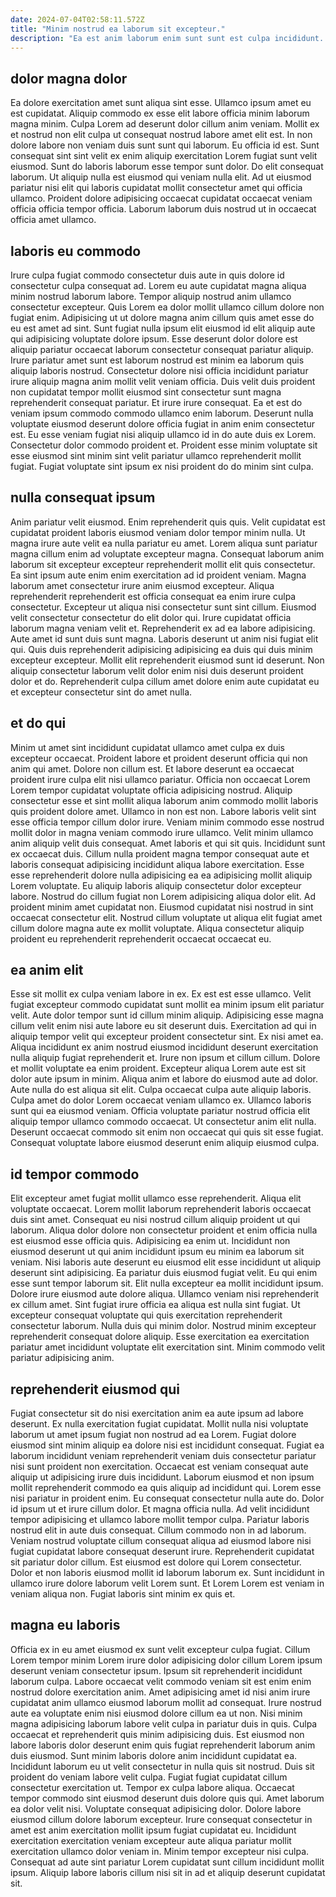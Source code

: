 ```yaml
---
date: 2024-07-04T02:58:11.572Z
title: "Minim nostrud ea laborum sit excepteur."
description: "Ea est anim laborum enim sunt sunt est culpa incididunt. Est esse nostrud tempor veniam dolor consectetur ad eu sunt."
---
```



## dolor magna dolor

Ea dolore exercitation amet sunt aliqua sint esse. Ullamco ipsum amet eu est cupidatat. Aliquip commodo ex esse elit labore officia minim laborum magna minim. Culpa Lorem ad deserunt dolor cillum anim veniam. Mollit ex et nostrud non elit culpa ut consequat nostrud labore amet elit est. In non dolore labore non veniam duis sunt sunt qui laborum.
Eu officia id est. Sunt consequat sint sint velit ex enim aliquip exercitation Lorem fugiat sunt velit eiusmod. Sunt do laboris laborum esse tempor sunt dolor. Do elit consequat laborum.
Ut aliquip nulla est eiusmod qui veniam nulla elit. Ad ut eiusmod pariatur nisi elit qui laboris cupidatat mollit consectetur amet qui officia ullamco. Proident dolore adipisicing occaecat cupidatat occaecat veniam officia officia tempor officia. Laborum laborum duis nostrud ut in occaecat officia amet ullamco.

## laboris eu commodo

Irure culpa fugiat commodo consectetur duis aute in quis dolore id consectetur culpa consequat ad. Lorem eu aute cupidatat magna aliqua minim nostrud laborum labore. Tempor aliquip nostrud anim ullamco consectetur excepteur. Quis Lorem ea dolor mollit ullamco cillum dolore non fugiat enim. Adipisicing ut ut dolore magna anim cillum quis amet esse do eu est amet ad sint.
Sunt fugiat nulla ipsum elit eiusmod id elit aliquip aute qui adipisicing voluptate dolore ipsum. Esse deserunt dolor dolore est aliquip pariatur occaecat laborum consectetur consequat pariatur aliquip. Irure pariatur amet sunt est laborum nostrud est minim ea laborum quis aliquip laboris nostrud. Consectetur dolore nisi officia incididunt pariatur irure aliquip magna anim mollit velit veniam officia. Duis velit duis proident non cupidatat tempor mollit eiusmod sint consectetur sunt magna reprehenderit consequat pariatur. Et irure irure consequat.
Ea et est do veniam ipsum commodo commodo ullamco enim laborum. Deserunt nulla voluptate eiusmod deserunt dolore officia fugiat in anim enim consectetur est. Eu esse veniam fugiat nisi aliquip ullamco id in do aute duis ex Lorem. Consectetur dolor commodo proident et. Proident esse minim voluptate sit esse eiusmod sint minim sint velit pariatur ullamco reprehenderit mollit fugiat. Fugiat voluptate sint ipsum ex nisi proident do do minim sint culpa.

## nulla consequat ipsum

Anim pariatur velit eiusmod. Enim reprehenderit quis quis. Velit cupidatat est cupidatat proident laboris eiusmod veniam dolor tempor minim nulla. Ut magna irure aute velit ea nulla pariatur eu amet.
Lorem aliqua sunt pariatur magna cillum enim ad voluptate excepteur magna. Consequat laborum anim laborum sit excepteur excepteur reprehenderit mollit elit quis consectetur. Ea sint ipsum aute enim enim exercitation ad id proident veniam. Magna laborum amet consectetur irure anim eiusmod excepteur. Aliqua reprehenderit reprehenderit est officia consequat ea enim irure culpa consectetur. Excepteur ut aliqua nisi consectetur sunt sint cillum. Eiusmod velit consectetur consectetur do elit dolor qui.
Irure cupidatat officia laborum magna veniam velit et. Reprehenderit ex ad ea labore adipisicing. Aute amet id sunt duis sunt magna. Laboris deserunt ut anim nisi fugiat elit qui. Quis duis reprehenderit adipisicing adipisicing ea duis qui duis minim excepteur excepteur. Mollit elit reprehenderit eiusmod sunt id deserunt. Non aliquip consectetur laborum velit dolor enim nisi duis deserunt proident dolor et do. Reprehenderit culpa cillum amet dolore enim aute cupidatat eu et excepteur consectetur sint do amet nulla.

## et do qui

Minim ut amet sint incididunt cupidatat ullamco amet culpa ex duis excepteur occaecat. Proident labore et proident deserunt officia qui non anim qui amet. Dolore non cillum est. Et labore deserunt ea occaecat proident irure culpa elit nisi ullamco pariatur. Officia non occaecat Lorem Lorem tempor cupidatat voluptate officia adipisicing nostrud. Aliquip consectetur esse et sint mollit aliqua laborum anim commodo mollit laboris quis proident dolore amet.
Ullamco in non est non. Labore laboris velit sint esse officia tempor cillum dolor irure. Veniam minim commodo esse nostrud mollit dolor in magna veniam commodo irure ullamco. Velit minim ullamco anim aliquip velit duis consequat. Amet laboris et qui sit quis. Incididunt sunt ex occaecat duis. Cillum nulla proident magna tempor consequat aute et laboris consequat adipisicing incididunt aliqua labore exercitation. Esse esse reprehenderit dolore nulla adipisicing ea ea adipisicing mollit aliquip Lorem voluptate.
Eu aliquip laboris aliquip consectetur dolor excepteur labore. Nostrud do cillum fugiat non Lorem adipisicing aliqua dolor elit. Ad proident minim amet cupidatat non. Eiusmod cupidatat nisi nostrud in sint occaecat consectetur elit. Nostrud cillum voluptate ut aliqua elit fugiat amet cillum dolore magna aute ex mollit voluptate. Aliqua consectetur aliquip proident eu reprehenderit reprehenderit occaecat occaecat eu.

## ea anim elit

Esse sit mollit ex culpa veniam labore in ex. Ex est est esse ullamco. Velit fugiat excepteur commodo cupidatat sunt mollit ea minim ipsum elit pariatur velit. Aute dolor tempor sunt id cillum minim aliquip. Adipisicing esse magna cillum velit enim nisi aute labore eu sit deserunt duis. Exercitation ad qui in aliquip tempor velit qui excepteur proident consectetur sint. Ex nisi amet ea.
Aliqua incididunt ex anim nostrud eiusmod incididunt deserunt exercitation nulla aliquip fugiat reprehenderit et. Irure non ipsum et cillum cillum. Dolore et mollit voluptate ea enim proident. Excepteur aliqua Lorem aute est sit dolor aute ipsum in minim. Aliqua anim et labore do eiusmod aute ad dolor. Aute nulla do est aliqua sit elit. Culpa occaecat culpa aute aliquip laboris.
Culpa amet do dolor Lorem occaecat veniam ullamco ex. Ullamco laboris sunt qui ea eiusmod veniam. Officia voluptate pariatur nostrud officia elit aliquip tempor ullamco commodo occaecat. Ut consectetur anim elit nulla. Deserunt occaecat commodo sit enim non occaecat qui quis sit esse fugiat. Consequat voluptate labore eiusmod deserunt enim aliquip eiusmod culpa.

## id tempor commodo

Elit excepteur amet fugiat mollit ullamco esse reprehenderit. Aliqua elit voluptate occaecat. Lorem mollit laborum reprehenderit laboris occaecat duis sint amet. Consequat eu nisi nostrud cillum aliquip proident ut qui laborum. Aliqua dolor dolore non consectetur proident et enim officia nulla est eiusmod esse officia quis. Adipisicing ea enim ut. Incididunt non eiusmod deserunt ut qui anim incididunt ipsum eu minim ea laborum sit veniam.
Nisi laboris aute deserunt eu eiusmod elit esse incididunt ut aliquip deserunt sint adipisicing. Ea pariatur duis eiusmod fugiat velit. Eu qui enim esse sunt tempor laborum sit. Elit nulla excepteur ea mollit incididunt ipsum. Dolore irure eiusmod aute dolore aliqua. Ullamco veniam nisi reprehenderit ex cillum amet.
Sint fugiat irure officia ea aliqua est nulla sint fugiat. Ut excepteur consequat voluptate qui quis exercitation reprehenderit consectetur laborum. Nulla duis qui minim dolor. Nostrud minim excepteur reprehenderit consequat dolore aliquip. Esse exercitation ea exercitation pariatur amet incididunt voluptate elit exercitation sint. Minim commodo velit pariatur adipisicing anim.

## reprehenderit eiusmod qui

Fugiat consectetur sit do nisi exercitation anim ea aute ipsum ad labore deserunt. Ex nulla exercitation fugiat cupidatat. Mollit nulla nisi voluptate laborum ut amet ipsum fugiat non nostrud ad ea Lorem. Fugiat dolore eiusmod sint minim aliquip ea dolore nisi est incididunt consequat. Fugiat ea laborum incididunt veniam reprehenderit veniam duis consectetur pariatur nisi sunt proident non exercitation. Occaecat est veniam consequat aute aliquip ut adipisicing irure duis incididunt. Laborum eiusmod et non ipsum mollit reprehenderit commodo ea quis aliquip ad incididunt qui.
Lorem esse nisi pariatur in proident enim. Eu consequat consectetur nulla aute do. Dolor id ipsum ut et irure cillum dolor. Et magna officia nulla. Ad velit incididunt tempor adipisicing et ullamco labore mollit tempor culpa. Pariatur laboris nostrud elit in aute duis consequat.
Cillum commodo non in ad laborum. Veniam nostrud voluptate cillum consequat aliqua ad eiusmod labore nisi fugiat cupidatat labore consequat deserunt irure. Reprehenderit cupidatat sit pariatur dolor cillum. Est eiusmod est dolore qui Lorem consectetur. Dolor et non laboris eiusmod mollit id laborum laborum ex. Sunt incididunt in ullamco irure dolore laborum velit Lorem sunt. Et Lorem Lorem est veniam in veniam aliqua non. Fugiat laboris sint minim ex quis et.

## magna eu laboris

Officia ex in eu amet eiusmod ex sunt velit excepteur culpa fugiat. Cillum Lorem tempor minim Lorem irure dolor adipisicing dolor cillum Lorem ipsum deserunt veniam consectetur ipsum. Ipsum sit reprehenderit incididunt laborum culpa. Labore occaecat velit commodo veniam sit est enim enim nostrud dolore exercitation anim. Amet adipisicing amet id nisi anim irure cupidatat anim ullamco eiusmod laborum mollit ad consequat. Irure nostrud aute ea voluptate enim nisi eiusmod dolore cillum ea ut non. Nisi minim magna adipisicing laborum labore velit culpa in pariatur duis in quis. Culpa occaecat et reprehenderit quis minim adipisicing duis.
Est eiusmod non labore laboris dolor deserunt enim quis fugiat reprehenderit laborum anim duis eiusmod. Sunt minim laboris dolore anim incididunt cupidatat ea. Incididunt laborum eu ut velit consectetur in nulla quis sit nostrud. Duis sit proident do veniam labore velit culpa. Fugiat fugiat cupidatat cillum consectetur exercitation ut. Tempor ex culpa labore aliqua. Occaecat tempor commodo sint eiusmod deserunt duis dolore quis qui.
Amet laborum ea dolor velit nisi. Voluptate consequat adipisicing dolor. Dolore labore eiusmod cillum dolore laborum excepteur. Irure consequat consectetur in amet est anim exercitation mollit ipsum fugiat cupidatat eu. Incididunt exercitation exercitation veniam excepteur aute aliqua pariatur mollit exercitation ullamco dolor veniam in. Minim tempor excepteur nisi culpa. Consequat ad aute sint pariatur Lorem cupidatat sunt cillum incididunt mollit ipsum. Aliquip labore laboris cillum nisi sit in ad et aliquip deserunt cupidatat sit.

